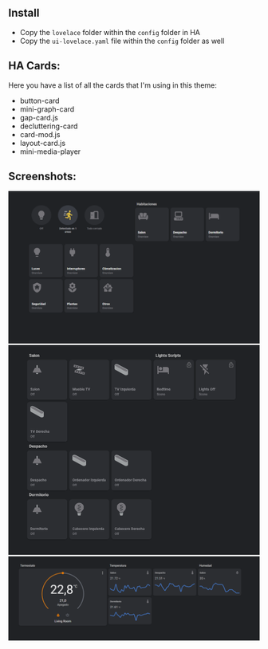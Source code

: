 ## Install
* Copy the `lovelace` folder within the `config` folder in HA
* Copy the `ui-lovelace.yaml` file within the `config` folder as well

## HA Cards:
Here you have a list of all the cards that I'm using in this theme:

- button-card
- mini-graph-card
- gap-card.js
- decluttering-card
- card-mod.js
- layout-card.js
- mini-media-player

## Screenshots:
![main](ha-resources/screenshots/main.PNG)
![lights](ha-resources/screenshots/lights.PNG)
![climate](ha-resources/screenshots/climate.PNG)